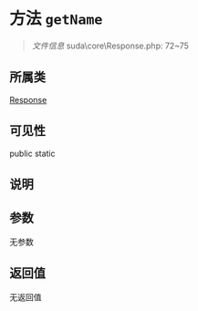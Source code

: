 # 方法 `getName`

> *文件信息* suda\core\Response.php: 72~75

## 所属类 

[Response](../Response.md)

## 可见性

 public static

## 说明



## 参数


无参数


## 返回值

无返回值
